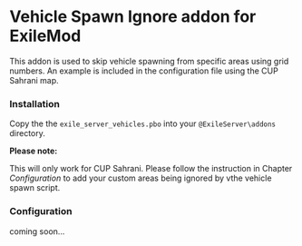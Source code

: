 # Vehicle Spawn Ignore addon for ExileMod

This addon is used to skip vehicle spawning from specific areas using grid numbers.
An example is included in the configuration file using the CUP Sahrani map.

### Installation

Copy the the `exile_server_vehicles.pbo` into your `@ExileServer\addons` directory.

**Please note:**

This will only work for CUP Sahrani. 
Please follow the instruction in Chapter *Configuration* to add your custom areas being ignored by vthe vehicle spawn script.

### Configuration

coming soon...